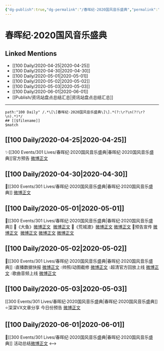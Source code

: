 ```yaml
---
{"dg-publish":true,"dg-permalink":"/春晖纪·2020国风音乐盛典","permalink":"/春晖纪·2020国风音乐盛典/","created":"2023-04-03T18:56:01.995+08:00","updated":"2023-04-10T16:22:34.387+08:00"}
---
```


# 春晖纪·2020国风音乐盛典

## Linked Mentions
- [[100 Daily/2020-04-25\|2020-04-25]]
- [[100 Daily/2020-04-30\|2020-04-30]]
- [[100 Daily/2020-05-01\|2020-05-01]]
- [[100 Daily/2020-05-02\|2020-05-02]]
- [[100 Daily/2020-05-03\|2020-05-03]]
- [[100 Daily/2020-06-01\|2020-06-01]]
- [[Publish/资讯站盘点总结汇总\|资讯站盘点总结汇总]]


---

```expander
path:"100 Daily" /.*\[\[春晖纪·2020国风音乐盛典\]\].*(?:\r?\n(?!\r?\n).*)*/
## [[$filename]]
$match
```
## [[100 Daily/2020-04-25\|2020-04-25]]
✨[[300 Events/301 Lives/春晖纪·2020国风音乐盛典\|春晖纪·2020国风音乐盛典]]官方预告 [微博正文](https://m.weibo.cn/6466290670/4497645794459212)
## [[100 Daily/2020-04-30\|2020-04-30]]
🎵[[300 Events/301 Lives/春晖纪·2020国风音乐盛典\|春晖纪·2020国风音乐盛典]] [微博正文](https://m.weibo.cn/6466290670/4499473966182912)
## [[100 Daily/2020-05-01\|2020-05-01]]
🎵[[300 Events/301 Lives/春晖纪·2020国风音乐盛典\|春晖纪·2020国风音乐盛典]]
🌿《大鱼》[微博正文](https://m.weibo.cn/6466290670/4499891574948763)  [微博正文](https://m.weibo.cn/6466290670/4499890023966729)
🌿《荒城渡》[微博正文](https://m.weibo.cn/6466290670/4499891412106277) [微博正文](https://m.weibo.cn/6466290670/4499890492720058)
🌿预告宣传 [微博正文](https://m.weibo.cn/6466290670/4499849304751621)  [微博正文](https://m.weibo.cn/6466290670/4499824387056994)
[微博正文](https://m.weibo.cn/6466290670/4499767876988455) [微博正文](https://m.weibo.cn/6466290670/4499767713352707)
## [[100 Daily/2020-05-02\|2020-05-02]]
💫[[300 Events/301 Lives/春晖纪·2020国风音乐盛典\|春晖纪·2020国风音乐盛典]]
💧直播数据快报 [微博正文](https://m.weibo.cn/6466290670/4500054691815602)
💧帅照/动图截修 [微博正文](https://m.weibo.cn/6466290670/4500086199341199)
💧超清官方回放上线 [微博正文](https://m.weibo.cn/6466290670/4500156853127550)
💧歌曲音频上线 [微博正文](https://m.weibo.cn/6466290670/4500205674380638)
## [[100 Daily/2020-05-03\|2020-05-03]]
[[300 Events/301 Lives/春晖纪·2020国风音乐盛典\|春晖纪·2020国风音乐盛典]]
⭐深深VX文章分享
今日份预告
[微博正文](https://m.weibo.cn/6466290670/4500488085801450)
## [[100 Daily/2020-06-01\|2020-06-01]]
🍥[[300 Events/301 Lives/春晖纪·2020国风音乐盛典\|春晖纪·2020国风音乐盛典]] 活动总结[微博正文](https://m.weibo.cn/6466290670/4510968052248593)
<-->
